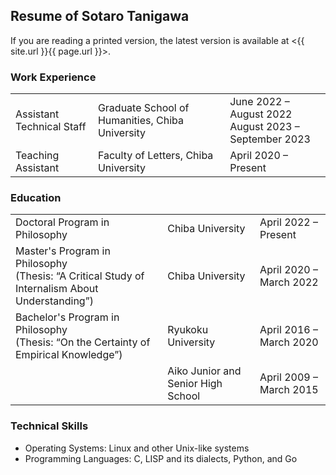 ## Resume of Sotaro Tanigawa

If you are reading a printed version, the latest version is available at \<{{ site.url }}{{ page.url }}\>.

### Work Experience

<table>
<tr><td>Assistant Technical Staff</td><td>Graduate School of Humanities, Chiba University</td><td>June 2022 &ndash; August 2022<br />August 2023 &ndash; September 2023</td></tr>
<tr><td>Teaching Assistant</td><td>Faculty of Letters, Chiba University</td><td>April 2020 &ndash; Present</td></tr>
</table>

### Education

<table>
<tr><td>Doctoral Program in Philosophy</td><td>Chiba University</td><td>April 2022 &ndash; Present</td></tr>
<tr><td>Master's Program in Philosophy<br />(Thesis: “A Critical Study of Internalism About Understanding”)</td><td>Chiba University</td><td>April 2020 &ndash; March 2022</td></tr>
<tr><td>Bachelor's Program in Philosophy<br />(Thesis: “On the Certainty of Empirical Knowledge”)</td><td>Ryukoku University</td><td>April 2016 &ndash; March 2020</td></tr>
<tr><td></td><td>Aiko Junior and Senior High School</td><td>April 2009 &ndash; March 2015</td></tr>
</table>

### Technical Skills

- Operating Systems: Linux and other Unix-like systems
- Programming Languages: C, LISP and its dialects, Python, and Go

